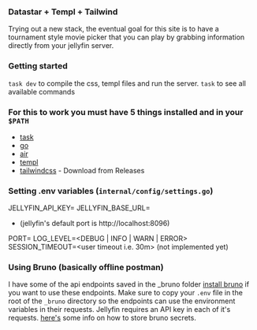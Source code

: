 ### Datastar + Templ + Tailwind

Trying out a new stack, the eventual goal for this site is to have a tournament style movie picker
that you can play by grabbing information directly from your jellyfin server. 

### Getting started

`task dev` to compile the css, templ files and run the server.
`task` to see all available commands

### For this to work you must have 5 things installed and in your `$PATH`
- [task](https://github.com/go-task/task?tab=readme-ov-file)
- [go](https://go.dev/doc/install)
- [air](https://github.com/air-verse/air)
- [templ](https://github.com/a-h/templ?tab=readme-ov-file)
- [tailwindcss](https://github.com/tailwindlabs/tailwindcss/) - Download from Releases

### Setting .env variables (`internal/config/settings.go`)
JELLYFIN_API_KEY=<Your Jellyfin API Key>
JELLYFIN_BASE_URL=<The URL where you have jellyfin configured> 
- (jellyfin's default port is http://localhost:8096)

PORT=<Your app port>
LOG_LEVEL=<DEBUG | INFO | WARN | ERROR>
SESSION_TIMEOUT=<user timeout i.e. 30m> (not implemented yet)

### Using Bruno (basically offline postman)
I have some of the api endpoints saved in the _bruno folder [install bruno](https://www.usebruno.com/)
if you want to use these endpoints. Make sure to copy your `.env` file in the root of the `_bruno` 
directory so the endpoints can use the environment variables in their requests. Jellyfin requires an
API key in each of it's requests.
[here's](https://docs.usebruno.com/secrets-management/dotenv-file) some info on how to store bruno
secrets.

